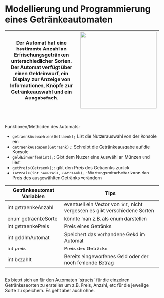 # Modellierung und Programmierung eines Getränkeautomaten


|Der Automat hat eine bestimmte Anzahl an Erfrischungsgetränken unterschiedlicher Sorten. Der Automat verfügt über einen Geldeinwurf, ein Display zur Anzeige von Informationen, Knöpfe zur Getränkeauswahl und ein Ausgabefach.|<img src="https://www.dhuenn.com/wp/wp-content/uploads/2017/10/sandenvendo-g-drink-dm6-front.jpg" width="250"/>
|---|---
<br>

Funktionen/Methoden des Automats:
- `getraenkAuswaehlen(Getraenk);` List die Nutzerauswahl von der Konsole ein
- `getraenkAusgeben(Getraenk);`: Schreibt die Getränkeausgabe auf die Konsole
- `geldEinwerfen(int);`: Gibt dem Nutzer eine Auswähl an Münzen und liest
- `getPreis(Getraenk);`: gibt den Preis des Getraenks zurück
- `setPreis(int neuPreis, Getraenk);` : Wartungsmitarbeiter kann den Preis des ausgewählten Getränks verändern.

| Getränkeautomat Variablen | Tips
|---|---
| int getraenkeAnzahl | eventuell ein Vector von `int`, nicht vergessen es gibt verschiedene Sorten
| enum getraenkeSorte | könnte man z.B. als enum darstellen
| int getraenkePreis | Preis eines Getränks
| int geldImAutomat | Speichert das vorhandene Gekd im Automat
| int preis | Preis des Getränks
| int bezahlt | Bereits eingeworfenes Geld oder der noch fehlende Betrag


<br>
Es bietet sich an für den Automaten `structs` für die einzelnen Getränkeseorten zu erstellen um z.B. Preis, Anzahl, etc für die jeweilige Sorte zu speichern. Es geht aber auch ohne.